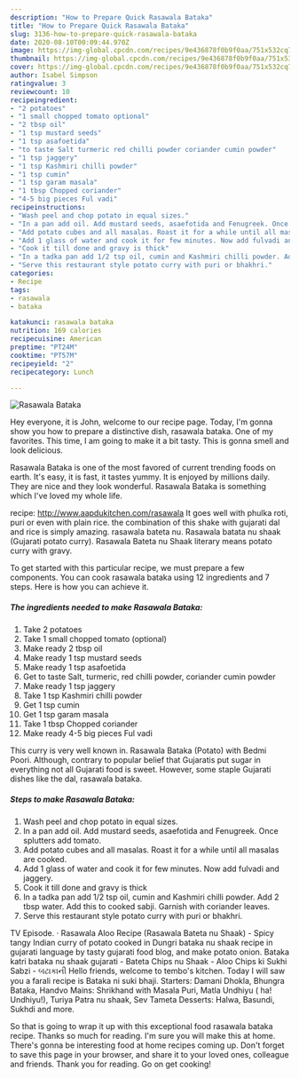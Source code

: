 ```yaml
---
description: "How to Prepare Quick Rasawala Bataka"
title: "How to Prepare Quick Rasawala Bataka"
slug: 3136-how-to-prepare-quick-rasawala-bataka
date: 2020-08-10T00:09:44.970Z
image: https://img-global.cpcdn.com/recipes/9e436878f0b9f0aa/751x532cq70/rasawala-bataka-recipe-main-photo.jpg
thumbnail: https://img-global.cpcdn.com/recipes/9e436878f0b9f0aa/751x532cq70/rasawala-bataka-recipe-main-photo.jpg
cover: https://img-global.cpcdn.com/recipes/9e436878f0b9f0aa/751x532cq70/rasawala-bataka-recipe-main-photo.jpg
author: Isabel Simpson
ratingvalue: 3
reviewcount: 10
recipeingredient:
- "2 potatoes"
- "1 small chopped tomato optional"
- "2 tbsp oil"
- "1 tsp mustard seeds"
- "1 tsp asafoetida"
- "to taste Salt turmeric red chilli powder coriander cumin powder"
- "1 tsp jaggery"
- "1 tsp Kashmiri chilli powder"
- "1 tsp cumin"
- "1 tsp garam masala"
- "1 tbsp Chopped coriander"
- "4-5 big pieces Ful vadi"
recipeinstructions:
- "Wash peel and chop potato in equal sizes."
- "In a pan add oil. Add mustard seeds, asaefotida and Fenugreek. Once splutters add tomato."
- "Add potato cubes and all masalas. Roast it for a while until all masalas are cooked."
- "Add 1 glass of water and cook it for few minutes. Now add fulvadi and jaggery."
- "Cook it till done and gravy is thick"
- "In a tadka pan add 1/2 tsp oil, cumin and Kashmiri chilli powder. Add 2 tbsp water. Add this to cooked sabji. Garnish with coriander leaves."
- "Serve this restaurant style potato curry with puri or bhakhri."
categories:
- Recipe
tags:
- rasawala
- bataka

katakunci: rasawala bataka 
nutrition: 169 calories
recipecuisine: American
preptime: "PT24M"
cooktime: "PT57M"
recipeyield: "2"
recipecategory: Lunch

---
```



![Rasawala Bataka](https://img-global.cpcdn.com/recipes/9e436878f0b9f0aa/751x532cq70/rasawala-bataka-recipe-main-photo.jpg)

Hey everyone, it is John, welcome to our recipe page. Today, I'm gonna show you how to prepare a distinctive dish, rasawala bataka. One of my favorites. This time, I am going to make it a bit tasty. This is gonna smell and look delicious.

Rasawala Bataka is one of the most favored of current trending foods on earth. It's easy, it is fast, it tastes yummy. It is enjoyed by millions daily. They are nice and they look wonderful. Rasawala Bataka is something which I've loved my whole life.

recipe: http://www.aapdukitchen.com/rasawala It goes well with phulka roti, puri or even with plain rice. the combination of this shake with gujarati dal and rice is simply amazing. rasawala bateta nu. Rasawala batata nu shaak (Gujarati potato curry). Rasawala Bateta nu Shaak literary means potato curry with gravy.


To get started with this particular recipe, we must prepare a few components. You can cook rasawala bataka using 12 ingredients and 7 steps. Here is how you can achieve it.

<!--inarticleads1-->

##### The ingredients needed to make Rasawala Bataka:

1. Take 2 potatoes
1. Take 1 small chopped tomato (optional)
1. Make ready 2 tbsp oil
1. Make ready 1 tsp mustard seeds
1. Make ready 1 tsp asafoetida
1. Get to taste Salt, turmeric, red chilli powder, coriander cumin powder
1. Make ready 1 tsp jaggery
1. Take 1 tsp Kashmiri chilli powder
1. Get 1 tsp cumin
1. Get 1 tsp garam masala
1. Take 1 tbsp Chopped coriander
1. Make ready 4-5 big pieces Ful vadi


This curry is very well known in. Rasawala Bataka (Potato) with Bedmi Poori. Although, contrary to popular belief that Gujaratis put sugar in everything not all Gujarati food is sweet. However, some staple Gujarati dishes like the dal, rasawala bataka. 

<!--inarticleads2-->

##### Steps to make Rasawala Bataka:

1. Wash peel and chop potato in equal sizes.
1. In a pan add oil. Add mustard seeds, asaefotida and Fenugreek. Once splutters add tomato.
1. Add potato cubes and all masalas. Roast it for a while until all masalas are cooked.
1. Add 1 glass of water and cook it for few minutes. Now add fulvadi and jaggery.
1. Cook it till done and gravy is thick
1. In a tadka pan add 1/2 tsp oil, cumin and Kashmiri chilli powder. Add 2 tbsp water. Add this to cooked sabji. Garnish with coriander leaves.
1. Serve this restaurant style potato curry with puri or bhakhri.


TV Episode. · Rasawala Aloo Recipe (Rasawala Bateta nu Shaak) - Spicy tangy Indian curry of potato cooked in Dungri bataka nu shaak recipe in gujarati language by tasty gujarati food blog, and make potato onion. Bataka katri bataka nu shaak gujarati - Bateta Chips nu Shaak - Aloo Chips ki Sukhi Sabzi - બટાકાની Hello friends, welcome to tembo&#39;s kitchen. Today I will saw you a farali recipe is Bataka ni suki bhaji. Starters: Damani Dhokla, Bhungra Bataka, Handvo Mains: Shrikhand with Masala Puri, Matla Undhiyu ( ha! Undhiyu!), Turiya Patra nu shaak, Sev Tameta Desserts: Halwa, Basundi, Sukhdi and more. 

So that is going to wrap it up with this exceptional food rasawala bataka recipe. Thanks so much for reading. I'm sure you will make this at home. There's gonna be interesting food at home recipes coming up. Don't forget to save this page in your browser, and share it to your loved ones, colleague and friends. Thank you for reading. Go on get cooking!
